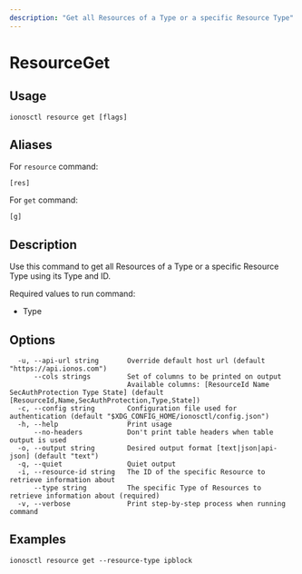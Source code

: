 ```yaml
---
description: "Get all Resources of a Type or a specific Resource Type"
---
```


# ResourceGet

## Usage

```text
ionosctl resource get [flags]
```

## Aliases

For `resource` command:

```text
[res]
```

For `get` command:

```text
[g]
```

## Description

Use this command to get all Resources of a Type or a specific Resource Type using its Type and ID.

Required values to run command:

* Type

## Options

```text
  -u, --api-url string       Override default host url (default "https://api.ionos.com")
      --cols strings         Set of columns to be printed on output 
                             Available columns: [ResourceId Name SecAuthProtection Type State] (default [ResourceId,Name,SecAuthProtection,Type,State])
  -c, --config string        Configuration file used for authentication (default "$XDG_CONFIG_HOME/ionosctl/config.json")
  -h, --help                 Print usage
      --no-headers           Don't print table headers when table output is used
  -o, --output string        Desired output format [text|json|api-json] (default "text")
  -q, --quiet                Quiet output
  -i, --resource-id string   The ID of the specific Resource to retrieve information about
      --type string          The specific Type of Resources to retrieve information about (required)
  -v, --verbose              Print step-by-step process when running command
```

## Examples

```text
ionosctl resource get --resource-type ipblock
```

